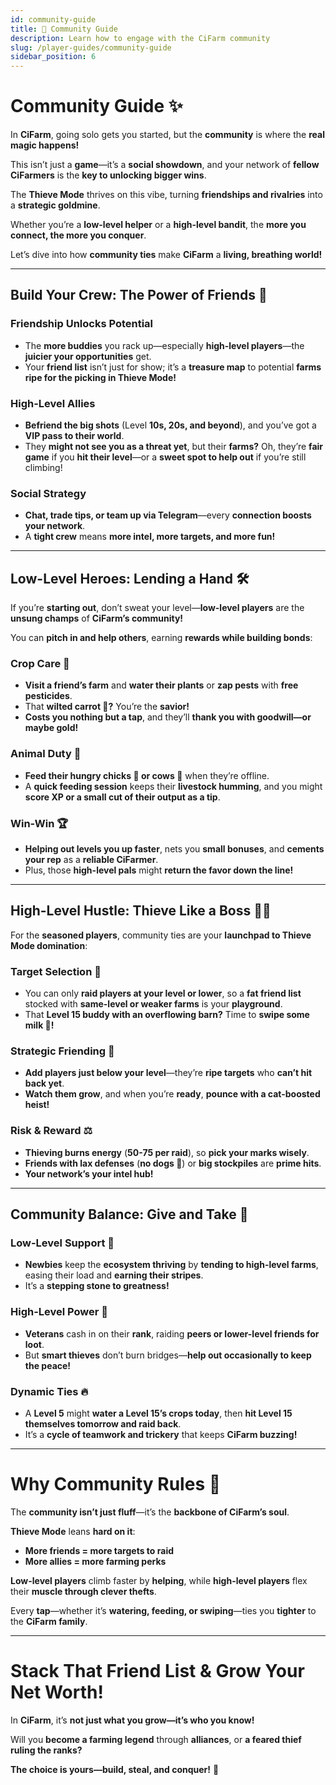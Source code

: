 ```yaml
---
id: community-guide
title: 👥 Community Guide
description: Learn how to engage with the CiFarm community
slug: /player-guides/community-guide
sidebar_position: 6
---
```


# **Community Guide ✨**  

In **CiFarm**, going solo gets you started, but the **community** is where the **real magic happens!**  

This isn’t just a **game**—it’s a **social showdown**, and your network of **fellow CiFarmers** is the **key to unlocking bigger wins**.  

The **Thieve Mode** thrives on this vibe, turning **friendships and rivalries** into a **strategic goldmine**.  

Whether you’re a **low-level helper** or a **high-level bandit**, the **more you connect, the more you conquer**.  

Let’s dive into how **community ties** make **CiFarm** a **living, breathing world!**  

---

## **Build Your Crew: The Power of Friends 🤝**  

### **Friendship Unlocks Potential**  
- The **more buddies** you rack up—especially **high-level players**—the **juicier your opportunities** get.  
- Your **friend list** isn’t just for show; it’s a **treasure map** to potential **farms ripe for the picking in Thieve Mode!**  

### **High-Level Allies**  
- **Befriend the big shots** (Level **10s, 20s, and beyond**), and you’ve got a **VIP pass to their world**.  
- They **might not see you as a threat yet**, but their **farms?** Oh, they’re **fair game** if you **hit their level**—or a **sweet spot to help out** if you’re still climbing!  

### **Social Strategy**  
- **Chat, trade tips, or team up via Telegram**—every **connection boosts your network**.  
- A **tight crew** means **more intel, more targets, and more fun!**  

---

## **Low-Level Heroes: Lending a Hand 🛠️**  

If you’re **starting out**, don’t sweat your level—**low-level players** are the **unsung champs** of **CiFarm’s community!**  

You can **pitch in and help others**, earning **rewards while building bonds**:

### **Crop Care 🌱**  
- **Visit a friend’s farm** and **water their plants** or **zap pests** with **free pesticides**.  
- That **wilted carrot 🥕?** You’re the **savior!**  
- **Costs you nothing but a tap**, and they’ll **thank you with goodwill—or maybe gold!**  

### **Animal Duty 🐄**  
- **Feed their hungry chicks 🐤 or cows 🐄** when they’re offline.  
- A **quick feeding session** keeps their **livestock humming**, and you might **score XP or a small cut of their output as a tip**.  

### **Win-Win 🏆**  
- **Helping out levels you up faster**, nets you **small bonuses**, and **cements your rep** as a **reliable CiFarmer**.  
- Plus, those **high-level pals** might **return the favor down the line!**  

---

## **High-Level Hustle: Thieve Like a Boss 🏴‍☠️**  

For the **seasoned players**, community ties are your **launchpad to Thieve Mode domination**:

### **Target Selection 🎯**  
- You can only **raid players at your level or lower**, so a **fat friend list** stocked with **same-level or weaker farms** is your **playground**.  
- That **Level 15 buddy with an overflowing barn?** Time to **swipe some milk 🥛!**  

### **Strategic Friending 🤫**  
- **Add players just below your level**—they’re **ripe targets** who **can’t hit back yet**.  
- **Watch them grow**, and when you’re **ready**, **pounce with a cat-boosted heist!**  

### **Risk & Reward ⚖️**  
- **Thieving burns energy** (**50-75 per raid**), so **pick your marks wisely**.  
- **Friends with lax defenses** (**no dogs 🐶**) or **big stockpiles** are **prime hits**.  
- **Your network’s your intel hub!**  

---

## **Community Balance: Give and Take 🔄**  

### **Low-Level Support 🤗**  
- **Newbies** keep the **ecosystem thriving** by **tending to high-level farms**, easing their load and **earning their stripes**.  
- It’s a **stepping stone to greatness!**  

### **High-Level Power 💪**  
- **Veterans** cash in on their **rank**, raiding **peers or lower-level friends for loot**.  
- But **smart thieves** don’t burn bridges—**help out occasionally to keep the peace!**  

### **Dynamic Ties 🔥**  
- A **Level 5** might **water a Level 15’s crops today**, then **hit Level 15 themselves tomorrow and raid back**.  
- It’s a **cycle of teamwork and trickery** that keeps **CiFarm buzzing!**  

---

# **Why Community Rules 👑**  

The **community isn’t just fluff**—it’s the **backbone of CiFarm’s soul**.  

**Thieve Mode** leans **hard on it**:  

- **More friends = more targets to raid**  
- **More allies = more farming perks**  

**Low-level players** climb faster by **helping**, while **high-level players** flex their **muscle through clever thefts**.  

Every **tap**—whether it’s **watering, feeding, or swiping**—ties you **tighter** to the **CiFarm family**.  

---

# **Stack That Friend List & Grow Your Net Worth!**  

In **CiFarm**, it’s **not just what you grow—it’s who you know!**  

Will you **become a farming legend** through **alliances**, or **a feared thief ruling the ranks?**  

**The choice is yours—build, steal, and conquer!** 🚀  
